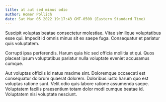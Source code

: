 ```yaml
---
title: at aut sed minus odio
author: Homer Pollich
date: Sat Mar 05 2022 19:17:43 GMT-0500 (Eastern Standard Time)
---
```

Suscipit voluptas beatae consectetur molestiae. Vitae similique voluptatibus esse qui. Impedit id omnis minus sit ex saepe fuga. Consequatur et pariatur quis voluptatem.

 Corrupti ipsa perferendis. Harum quia hic sed officia mollitia et qui. Quos placeat ipsum voluptatibus pariatur nulla voluptate eveniet accusamus cumque.

 Aut voluptas officiis id natus maxime sint. Doloremque occaecati est consequatur dolorum quaerat dolorem. Doloribus iusto harum quo est voluptas ratione sunt. Velit odio quis labore ratione assumenda saepe. Voluptatem facilis praesentium totam dolor modi cumque beatae id. Voluptatem nisi voluptate nesciunt.